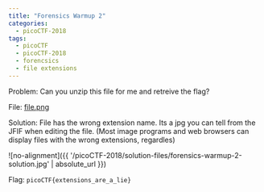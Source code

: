 ```yaml
---
title: "Forensics Warmup 2"
categories:
  - picoCTF-2018
tags:
  - picoCTF
  - picoCTF-2018
  - forencsics
  - file extensions
---
```


Problem: Can you unzip this file for me and retreive the flag?

File: [file.png](https://github.com/Yorzaren/ctf/raw/master/picoCTF-2018/problem-files/forensics-warmup-2.png "Download file")

Solution: File has the wrong extension name. Its a jpg you can tell from the JFIF when editing the file. (Most image programs and web browsers can display files with the wrong extensions, regardles)

![no-alignment]({{ '/picoCTF-2018/solution-files/forensics-warmup-2-solution.jpg' | absolute_url }})

Flag: ```picoCTF{extensions_are_a_lie}```